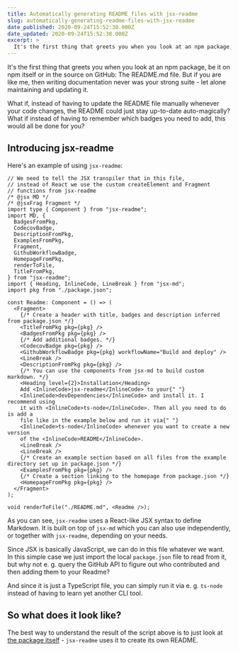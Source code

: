 ```yaml
---
title: Automatically generating README files with jsx-readme
slug: automatically-generating-readme-files-with-jsx-readme
date_published: 2020-09-24T15:52:38.000Z
date_updated: 2020-09-24T15:52:38.000Z
excerpt: >
  It's the first thing that greets you when you look at an npm package, be it on npm itself or in the source on GitHub: The README.md file. What if, instead of having to update the README file manually whenever your code changes, the README could just stay up-to-date auto-magically?
---
```


It's the first thing that greets you when you look at an npm package, be it on npm itself or in the source on GitHub: The README.md file. But if you are like me, then writing documentation never was your strong suite - let alone maintaining and updating it.

What if, instead of having to update the README file manually whenever your code changes, the README could just stay up-to-date auto-magically? What if instead of having to remember which badges you need to add, this would all be done for you?

## Introducing jsx-readme

Here's an example of using `jsx-readme`:

    // We need to tell the JSX transpiler that in this file,
    // instead of React we use the custom createElement and Fragment
    // functions from jsx-readme
    /* @jsx MD */
    /* @jsxFrag Fragment */
    import type { Component } from "jsx-readme";
    import MD, {
      BadgesFromPkg,
      CodecovBadge,
      DescriptionFromPkg,
      ExamplesFromPkg,
      Fragment,
      GithubWorkflowBadge,
      HomepageFromPkg,
      renderToFile,
      TitleFromPkg,
    } from "jsx-readme";
    import { Heading, InlineCode, LineBreak } from "jsx-md";
    import pkg from "./package.json";

    const Readme: Component = () => (
      <Fragment>
        {/* Create a header with title, badges and description inferred from package.json */}
        <TitleFromPkg pkg={pkg} />
        <BadgesFromPkg pkg={pkg} />
        {/* Add additional badges. */}
        <CodecovBadge pkg={pkg} />
        <GithubWorkflowBadge pkg={pkg} workflowName="Build and deploy" />
        <LineBreak />
        <DescriptionFromPkg pkg={pkg} />
        {/* You can use the components from jsx-md to build custom markdown. */}
        <Heading level={2}>Installation</Heading>
        Add <InlineCode>jsx-readme</InlineCode> to your{" "}
        <InlineCode>devDependencies</InlineCode> and install it. I recommend using
        it with <InlineCode>ts-node</InlineCode>. Then all you need to do is add a
        file like in the example below and run it via{" "}
        <InlineCode>ts-node</InlineCode> whenever you want to create a new version
        of the <InlineCode>README</InlineCode>.
        <LineBreak />
        <LineBreak />
        {/* Create an example section based on all files from the example directory set up in package.json */}
        <ExamplesFromPkg pkg={pkg} />
        {/* Create a section linking to the homepage from package.json */}
        <HomepageFromPkg pkg={pkg} />
      </Fragment>
    );

    void renderToFile("./README.md", <Readme />);

As you can see, `jsx-readme` uses a React-like JSX syntax to define Markdown. It is built on top of `jsx-md` which you can also use independently, or together with `jsx-readme`, depending on your needs.

Since JSX is basically JavaScript, we can do in this file whatever we want. In this simple case we just import the local `package.json` file to read from it, but why not e. g. query the GitHub API to figure out who contributed and then adding them to your Readme?

And since it is just a TypeScript file, you can simply run it via e. g. `ts-node` instead of having to learn yet another CLI tool.

## So what does it look like?

The best way to understand the result of the script above is to just look at [the package itself](https://github.com/dbartholomae/jsx-readme/) - `jsx-readme` uses it to create its own README.
